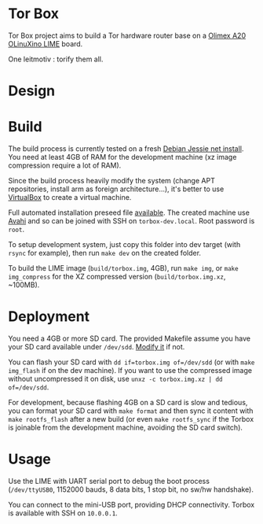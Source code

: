 # Tor Box

Tor Box project aims to build a Tor hardware router base on a [Olimex A20 OLinuXino LIME](https://www.olimex.com/Products/OLinuXino/A20/A20-OLinuXino-LIME/open-source-hardware) board.

One leitmotiv : torify them all.

# Design

# Build

The build process is currently tested on a fresh [Debian Jessie net install](http://cdimage.debian.org/debian-cd/8.4.0/amd64/bt-cd/debian-8.4.0-amd64-netinst.iso.torrent).
You need at least 4GB of RAM for the development machine (xz image compression require a lot of RAM).

Since the build process heavily modify the system (change APT repositories, install arm as foreign architecture…), it's better to use [VirtualBox](https://www.virtualbox.org/) to create a virtual machine.

Full automated installation preseed file [available](preseed.cfg).
The created machine use [Avahi](http://www.avahi.org/) and so can be joined with SSH on `torbox-dev.local`.
Root password is `root`.

To setup development system, just copy this folder into dev target (with `rsync` for example), then run `make dev` on the created folder.

To build the LIME image (`build/torbox.img`, 4GB), run `make img`, or `make img_compress` for the XZ compressed version (`build/torbox.img.xz`, ~100MB).

# Deployment

You need a 4GB or more SD card.
The provided Makefile assume you have your SD card available under `/dev/sdd`. [Modify it](Makefile#l3) if not.

You can flash your SD card with `dd if=torbox.img of=/dev/sdd` (or with `make img_flash` if on the dev machine).
If you want to use the compressed image without uncompressed it on disk, use `unxz -c torbox.img.xz | dd of=/dev/sdd`.

For development, because flashing 4GB on a SD card is slow and tedious, you can format your SD card with `make format` and then sync it content with `make rootfs_flash` after a new build (or even `make rootfs_sync` if the Torbox is joinable from the development machine, avoiding the SD card switch).

# Usage

Use the LIME with UART serial port to debug the boot process (`/dev/ttyUSB0`, 1152000 bauds, 8 data bits, 1 stop bit, no sw/hw handshake).

You can connect to the mini-USB port, providing DHCP connectivity. Torbox is available with SSH on `10.0.0.1`.
